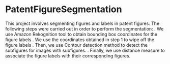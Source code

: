 # PatentFigureSegmentation
This project involves segmenting figures and labels in patent figures. The following steps were carried out in order to perform the
segmentation:
. We use Amazon Rekognition tool to obtain bounding box coordinates for the figure labels
. We use the coordinates obtained in step 1 to wipe off the figure labels
. Then, we use Contour detection method to detect the subfigures for images with subfigures.
. Finally, we use distance measure to associate the figure labels with their corresponding figures.

